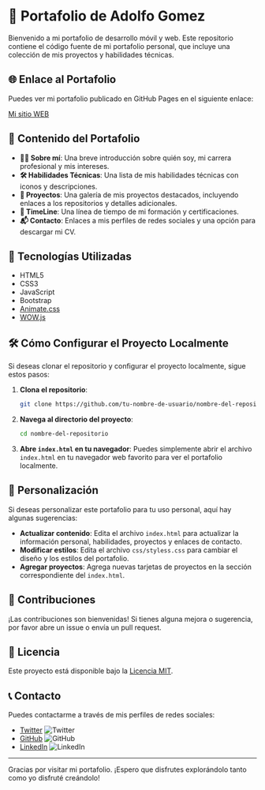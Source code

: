 # 📱 Portafolio de Adolfo Gomez

Bienvenido a mi portafolio de desarrollo móvil y web. Este repositorio contiene el código fuente de mi portafolio personal, que incluye una colección de mis proyectos y habilidades técnicas.

## 🌐 Enlace al Portafolio

Puedes ver mi portafolio publicado en GitHub Pages en el siguiente enlace:

[Mi sitio WEB ](https://gliadev.github.io/miPorfolio/)

## 📑 Contenido del Portafolio

- **👨‍💻 Sobre mí**: Una breve introducción sobre quién soy, mi carrera profesional y mis intereses.
- **🛠️ Habilidades Técnicas**: Una lista de mis habilidades técnicas con iconos y descripciones.
- **📂 Proyectos**: Una galería de mis proyectos destacados, incluyendo enlaces a los repositorios y detalles adicionales.
- **📅 TimeLine**: Una línea de tiempo de mi formación y certificaciones.
- **📬 Contacto**: Enlaces a mis perfiles de redes sociales y una opción para descargar mi CV.

## 🧰 Tecnologías Utilizadas

- HTML5
- CSS3
- JavaScript
- Bootstrap
- [Animate.css](https://animate.style/)
- [WOW.js](https://wowjs.uk/)

## 🛠️ Cómo Configurar el Proyecto Localmente

Si deseas clonar el repositorio y configurar el proyecto localmente, sigue estos pasos:

1. **Clona el repositorio**:
    ```bash
    git clone https://github.com/tu-nombre-de-usuario/nombre-del-repositorio.git
    ```

2. **Navega al directorio del proyecto**:
    ```bash
    cd nombre-del-repositorio
    ```

3. **Abre `index.html` en tu navegador**:
    Puedes simplemente abrir el archivo `index.html` en tu navegador web favorito para ver el portafolio localmente.

## 🎨 Personalización

Si deseas personalizar este portafolio para tu uso personal, aquí hay algunas sugerencias:

- **Actualizar contenido**: Edita el archivo `index.html` para actualizar la información personal, habilidades, proyectos y enlaces de contacto.
- **Modificar estilos**: Edita el archivo `css/styless.css` para cambiar el diseño y los estilos del portafolio.
- **Agregar proyectos**: Agrega nuevas tarjetas de proyectos en la sección correspondiente del `index.html`.

## 🤝 Contribuciones

¡Las contribuciones son bienvenidas! Si tienes alguna mejora o sugerencia, por favor abre un issue o envía un pull request.
## 📝 Licencia

Este proyecto está disponible bajo la [Licencia MIT](LICENSE).


## 📞 Contacto

Puedes contactarme a través de mis perfiles de redes sociales:

- [Twitter](https://x.com/gliatem) ![Twitter](https://img.icons8.com/color/16/000000/twitter--v1.png)
- [GitHub](https://github.com/gliadev) ![GitHub](https://img.icons8.com/material-outlined/24/000000/github.png)
- [LinkedIn](https://www.linkedin.com/in/adolfo--gomez/) ![LinkedIn](https://img.icons8.com/color/16/000000/linkedin.png)

---

Gracias por visitar mi portafolio. ¡Espero que disfrutes explorándolo tanto como yo disfruté creándolo!
